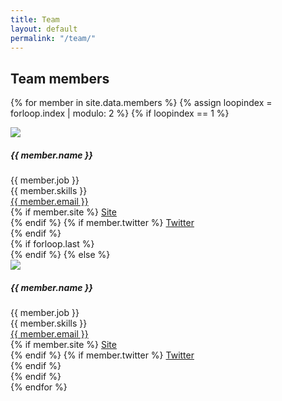```yaml
---
title: Team
layout: default
permalink: "/team/"
---
```


<section id="team">
  <div class="container py-3">
    <div class="row">
      <div class="col">
	<h2 class="text-primary">Team members</h2>

{% for member in site.data.members %}
{% assign loopindex = forloop.index | modulo: 2 %}
{% if loopindex == 1 %}
<div class="row">
 <div class="col py-1">
  <div class="media">
  <img class="mr-4" src="{{ '/assets/images/members/' | relative_url }}{{ member.img }}">
  <div class="media-body">
  <h5 class="mt-2"><i class="fas fa-user-secret"></i> {{ member.name }}</h5>
  <i class="far fa-question-circle"></i> {{ member.job }}<br />
  <i class="far fa-list-alt"></i> {{ member.skills }}<br />
  <i class="far fa-envelope"></i> <a href="mailto:{{ member.email }} " target="_blank">{{ member.email }}</a><br />
  {% if member.site %}
  <i class="fas fa-sitemap"></i> <a href="{{ member.site }}" target="_blank">Site</a><br />
  {% endif %}
  {% if member.twitter %}
  <i class="fab fa-twitter"></i> <a href="https://twitter.com/{{ member.twitter }}" target="_blank">Twitter</a><br />
  {% endif %}
  </div>
  </div>
  {% if forloop.last %}
  </div>
  {% endif %}
{% else %}
 <div class="col py-1">
  <div class="media">
  <img class="mr-4" src="{{ '/assets/images/members/' | relative_url }}{{ member.img }}">
  <div class="media-body">
  <h5 class="mt-2"><i class="fas fa-user-secret"></i> {{ member.name }}</h5>
  <i class="far fa-question-circle"></i> {{ member.job }}<br />
  <i class="far fa-list-alt"></i> {{ member.skills }}<br />
  <i class="far fa-envelope"></i> <a href="mailto:{{ member.email }} " target="_blank">{{ member.email }}</a><br />
  {% if member.site %}
  <i class="fas fa-sitemap"></i> <a href="{{ member.site }}" target="_blank">Site</a><br />
  {% endif %}
  {% if member.twitter %}
  <i class="fab fa-twitter"></i> <a href="https://twitter.com/{{ member.twitter }}" target="_blank">Twitter</a><br />
  {% endif %}
  </div>
  </div>
 </div>
{% endif %}
</div>
{% endfor %}
     </div>
    </div>
  </div>
</section>
